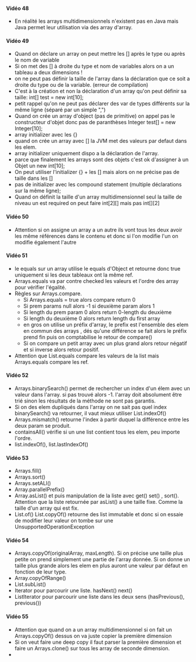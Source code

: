 #### Vidéo 48
- En réalité les arrays multidimensionnels n'existent pas en Java mais Java permet leur utilisation via des array d'array.

#### Vidéo 49
- Quand on déclare un array on peut mettre les [] après le type ou après le nom de variable
- Si on met des [] à droite du type et nom de variables alors on a un tableau a deux dimensions ! 
- on ne peut pas définir la taille de l'array dans la déclaration que ce soit a droite du type ou de la variable. (erreur de compilation)
- C'est à la création et non la déclaration d'un array qu'on peut définir sa taille: int[] test = new int[10];
- petit rappel qu'on ne peut pas déclarer des var de types différents sur la même ligne (séparé par un simple ",")
- Quand on crée un array d'object (pas de primitive) on appel pas le constructeur d'objet donc pas de paranthèses
  Integer test[] = new Integer[10];
- array initializer avec les {}
- quand on crée un array avec [] la JVM met des valeurs par defaut dans les elem.
- array initializer uniquement dispo a la déclaration de l'array.
- parce que finalement les arrays sont des objets c'est ok d'assigner à un Objet un new int[10];
- On peut utiliser l'initializer {} + les [] mais alors on ne précise pas de taille dans les []
- pas de initializer avec les compound statement (multiple déclarations sur la même ligne);
- Quand on définit la taille d'un array multidimensionnel seul la taille de niveau un est required
on peut faire int[2][] mais pas int[][2]

#### Vidéo 50
- Attention si on assigne un array a un autre ils vont tous les deux avoir les même références dans le contenu et donc
si l'on modifie l'un on modifie également l'autre

#### Vidéo 51
- le equals sur un array utilise le equals d'Object et retourne donc true uniquement si les deux tableaux ont la même ref.
- Arrays.equals va par contre checked les valeurs et l'ordre des array pour vérifier l'égalité.
- Règles sur Arrays.compare.
  - Si Arrays.equals = true alors compare return 0
  - Si prem params null alors -1 si deuxième param alors 1
  - Si length du prem param 0 alors return 0-length du deuxième
  - Si length du deuxième 0 alors return length du first array
  - en gros on utilise un préfix d'array, le prefix est l'ensemble des elem en commun des arrays , dés qu'une différence
    se fait alors le préfix prend fin puis on comptabilise le retour de compare()
  - Si on compare un petit array avec un plus grand alors retour négatif et si inverse alors retour positif.
- Attention que List.equals compare les valeurs de la list mais Arrays.equals compare les ref.

#### Vidéo 52
- Arrays.binarySearch() permet de rechercher un index d'un élem avec un valeur dans l'array.
si pas trouvé alors -1. l'array doit absolument être trié sinon les résultats de la méthode ne sont pas garantis.
- Si on des elem dupliqués dans l'array on ne sait pas quel index binarySearch() va retourner, il vaut mieux utiliser List.indexOf()
- Arrays.mismatch() retourne l'index à partir duquel la différence entre les deux param se produit.
- containsAll() vérifie si un une list contient tous les elem, peu importe l'ordre.
- list.indexOf(), list.lastIndexOf()

#### Vidéo 53
- Arrays.fill()
- Arrays.sort()
- Arrays.setALl()
- Array.parallelPrefix()
- Array.asList() et puis manipulation de la liste avec get() set() , sort(). Attention que la liste retournée par asList()
a une taille fixe. Comme la taille d'un array qui est fix.
- List.of() List.copyOf() retourne des list immutable et donc si on essaie de modifier leur valeur on tombe sur une 
UnsupportedOperationException

#### Vidéo 54
- Arrays.copyOf(originalArray, maxLength). Si on précise une taille plus petite on prend simplement une partie de l'array donnée.
    Si on donne un taille plus grande alors les elem en plus auront une valeur par défaut en fonction de leur type.
- Array.copyOfRange()
- List.subList()
- Iterator pour parcourir une liste. hasNext() next()
- ListIterator pour parcourir une liste dans les deux sens (hasPrevious(), previous())

#### Vidéo 55
- Attention que quand on a un array multidimensionnel si on fait un Arrays.copyOf() dessus on va juste copier la première dimension
- Si on veut faire une deep copy il faut parser la première dimension et faire un Arrays.clone() sur tous les array de seconde dimension.
- 

